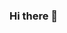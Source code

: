 ### Hi there 👋

<!--
Logos for tools and languages

![Django](https://img.shields.io/static/v1?label=&message=Django&color=195e41&logo=django&labelColor=195e41&style=for-the-badge)    this is the logo for django

-->
